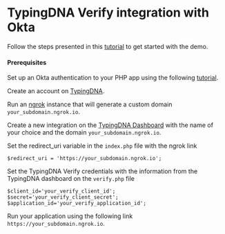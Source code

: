 # TypingDNA Verify integration with Okta

Follow the steps presented in this [tutorial](https://www.typingdna.com/docs/set-up-okta-verify-mfa-for-php-apps.html) to get started with the demo.


#### Prerequisites

Set up an Okta authentication to your PHP app using the following [tutorial](https://developer.okta.com/blog/2018/07/09/five-minute-php-app-auth).

Create an account on [TypingDNA](https://www.typingdna.com/).

Run an [ngrok](https://ngrok.com/) instance that will generate a custom domain ```your_subdomain.ngrok.io```.

Create a new integration on the [TypingDNA Dashboard](https://www.typingdna.com/clients)  with the name of your choice and the domain ```your_subdomain.ngrok.io```.

Set the redirect_uri variable in the ```index.php``` file with the ngrok link

```
$redirect_uri = 'https://your_subdomain.ngrok.io';
```

Set the TypingDNA Verify credentials with the information from the TypingDNA dashboard on the ```verify.php``` file

```
$client_id='your_verify_client_id';
$secret='your_verify_client_secret';
$application_id='your_verify_application_id';
```

Run your application using the following link ```https://your_subdomain.ngrok.io```. 
